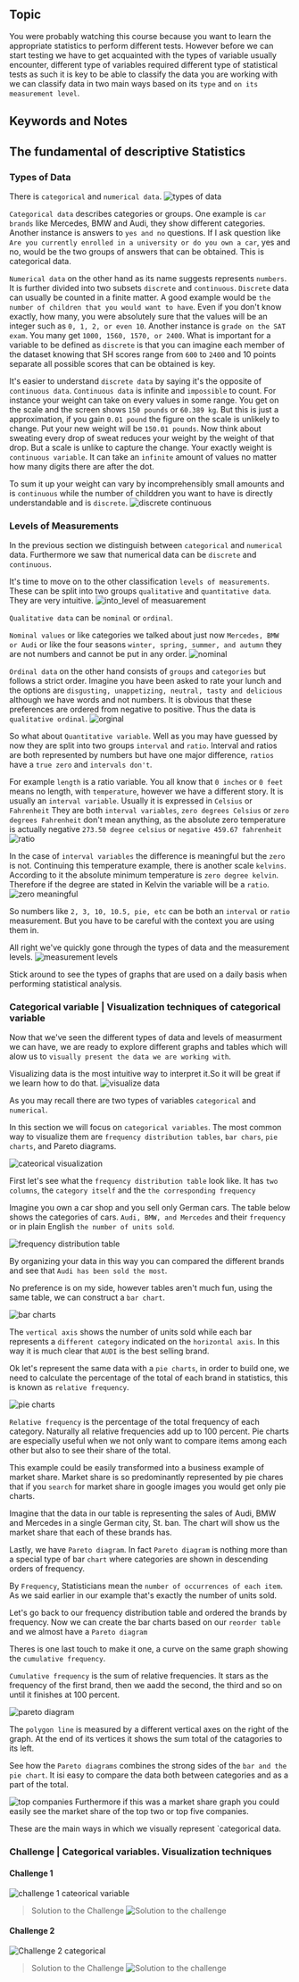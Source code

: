 ## Topic
You were probably watching this course because you want to learn the appropriate statistics to perform different tests. However before we can start testing we have to get acquainted with the types of variable usually encounter, different type of variables required different type of statistical tests as such it is key to be able to classify the data you are working with we can classify data in two main ways based on its `type` and `on its measurement level`. 

## Keywords and Notes
## The fundamental of descriptive Statistics
### Types of Data
There is `categorical` and `numerical data`. 
![types of data](./imgs/types_of_data.png)

`Categorical data` describes categories or groups. One example is `car brands` like Mercedes, BMW and Audi, they show different categories. Another instance is answers to `yes and no` questions. If I ask question like `Are you currently enrolled in a university or do you own a car`, yes and no, would be the two groups of answers that can be obtained. This is categorical data.

`Numerical data` on the other hand as its name suggests represents `numbers`. It is further divided into two subsets `discrete` and `continuous`. `Discrete` data can usually be counted in a finite matter. A good example would be `the number of children that you would want to have`. Even if you don't know exactly, how many, you were absolutely sure that the values will be an integer such as `0, 1, 2, or even 10`. Another instance is `grade on the SAT exam`. You many get `1000, 1560, 1570, or 2400`. What is important for a variable to be defined as `discrete` is that you can imagine each member of the dataset knowing that SH scores range from `600` to `2400` and 10 points separate all possible scores that can be obtained is key.

It's easier to understand `discrete data` by saying it's the opposite of `continuous data`. `Continuous data` is infinite and `impossible` to count. For instance your weight can take on every values in some range. You get on the scale and the screen shows `150 pounds` or `60.389 kg`. But this is just a approximation, if you gain `0.01 pound` the figure on the scale is unlikely to change. Put your new weight will be `150.01 pounds`. Now think about sweating every drop of sweat reduces your weight by the weight of that drop. But a scale is unlike to capture the change. Your exactly weight is `continuous variable`. It can take an `infinite` amount of values no matter how many digits there are after the dot.

To sum it up your weight can vary by incomprehensibly small amounts and is `continuous` while the number of childdren you want to have is directly understandable and is `discrete`.
![discrete continuous](./imgs/discret_continuous.png)

### Levels of Measurements
In the previous section we distinguish between `categorical` and `numerical` data. Furthermore we saw that numerical data can be `discrete` and `continuous`.

It's time to move on to the other classification `levels of measurements`. These can be split into two groups `qualitative` and `quantitative data`. They are very intuitive.
![into_level of measuarement](./imgs/intro_levels.png)

`Qualitative data` can be `nominal` or `ordinal`. 

`Nominal values` or like categories we talked about just now `Mercedes, BMW or Audi` or like the four seasons `winter, spring, summer, and autumn` they are not numbers and cannot be put in any order.
![nominal](./imgs/norminal.png)

`Ordinal data` on the other hand consists of `groups` and `categories` but follows a strict order. Imagine you have been asked to rate your lunch and the options are `disgusting, unappetizing, neutral, tasty and delicious` although we have words and not numbers. It is obvious that these preferences are ordered from negative to positive. Thus the data is `qualitative ordinal`.
![orginal](./imgs/ordinal.png)

So what about `Quantitative variable`. Well as you may have guessed by now they are split into two groups `interval` and `ratio`. Interval and ratios are both represented by numbers but have one major difference, `ratios` have a `true zero` and `intervals don't`.

For example `length` is a ratio variable. You all know that `0 inches` or `0 feet` means no length, with `temperature`, however we have a different story. It is usually an `interval variable`. Usually it is expressed in `Celsius` or `Fahrenheit` They are both `interval variables`, `zero degrees Celsius` or `zero degrees Fahrenheit` don't mean anything, as the absolute zero temperature is actually negative `273.50 degree celsius` or `negative 459.67 fahrenheit`
![ratio](./imgs/ratio.png)

In the case of `interval variables` the difference is meaningful but the `zero` is not. Continuing this temperature example, there is another scale `kelvins`. According to it the absolute minimum temperature is `zero degree kelvin`. Therefore if the degree are stated in Kelvin the variable will be a `ratio`.
![zero meaningful](./imgs/zero_meaningless.png)

So numbers like `2, 3, 10, 10.5, pie, etc` can be both an `interval` or `ratio` measurement. But you have to be careful with the context you are using them in.

All right we've quickly gone through the types of data and the measurement levels.
![measurement levels](./imgs/measurement_levels.png)

 Stick around to see the types of graphs that are used on a daily basis when  performing statistical analysis.

### Categorical variable | Visualization techniques of categorical variable

Now that we've seen the different types of data and levels of measurment we can have, we are ready to explore different graphs and tables which will alow us to `visually present the data we are working with`.

Visualizing data is the most intuitive way to interpret it.So it will be great if we learn how to do that.
![visualize data](./imgs/visualize_data.png)

As you may recall there are two types of variables `categorical` and `numerical`.

In this section we will focus on `categorical variables`. The most common way to visualize them are `frequency distribution tables`, `bar chars`, `pie charts`, and Pareto diagrams.

![cateorical visualization](./imgs/categorical_visualization.png)

First let's see what the `frequency distribution table` look like. It has `two columns`, the `category itself` and the `the corresponding frequency`

Imagine you own a car shop and you sell only German cars. The table below shows the categories of cars. `Audi, BMW, and Mercedes` and their `frequency` or in plain English `the number of units sold`.

![frequency distribution table](./imgs/frequency_distribution_table.png)

By organizing your data in this way you can compared the different brands and see that `Audi has been sold the most`.

 No preference is on my side, however tables aren't much fun, using the same table, we can construct a `bar chart`.

 ![bar charts](./imgs/bar_charts.png)

 The `vertical axis` shows the number of units sold while each bar represents a `different category` indicated on the `horizontal axis`. In this way it is much clear that `AUDI` is the best selling brand.

 Ok let's represent the same data with a `pie charts`, in order to build one, we need to calculate the percentage of the total of each brand in statistics, this is known as `relative frequency`. 

 ![pie charts](./imgs/pie_charts.png)

 `Relative frequency` is the percentage of the total frequency of each category. Naturally all relative frequencies add up to 100 percent. Pie charts are especially useful when we not only want to compare items among each other but also to see their share of the total.

 This example could be easily transformed into a business example of market share. Market share is so predominantly represented by pie chares that if you `search` for market share in google images you would get only pie charts.

Imagine that the data in our table is representing the sales of Audi, BMW and Mercedes in a single German city, St. ban. The chart will show us the market share that each of these brands has.

Lastly, we have `Pareto diagram`. In fact `Pareto diagram` is nothing more than a special type of bar `chart` where categories are shown in descending orders of frequency.

By `Frequency`, Statisticians mean the `number of occurrences of each item`. As we said earlier in our example that's exactly the number of units sold. 

Let's go back to our frequency distribution table and ordered the brands by frequency. Now we can create the bar charts based on our `reorder table` and we almost have a `Pareto diagram`

Theres is one last touch to make it one, a curve on the same graph showing the `cumulative frequency`. 

`Cumulative frequency` is the sum of relative frequencies. It stars as the frequency of the first brand, then we aadd the second, the third and so on until it finishes at 100 percent.

![pareto diagram](./imgs/pareto_diagram.png)


The `polygon line` is measured by a different vertical axes on the right of the graph. At the end of its vertices it shows the sum total of the catagories to its left.

See how the `Pareto diagrams` combines the strong sides of the `bar and the pie chart`. It isi easy to compare the data both between categories and as a part of the total. 

![top companies](./imgs/top_comapnies.png)
Furthermore if this was a market share graph you could easily see the market share of the top two or top five companies.

These are the main ways in which we visually represent `categorical data.

### Challenge  | Categorical variables. Visualization techniques
#### Challenge 1
![challenge 1 cateorical variable](./imgs/challenge_categorical.png)

> Solution to the Challenge
![Solution to the challenge](./imgs/challenge1_solution.png)

#### Challenge 2
![Challenge 2 categorical](./imgs/challenge2_cv.png)

> Solution to the Challenge
![Solution to the challenge](./imgs/solution2_bar.png)
